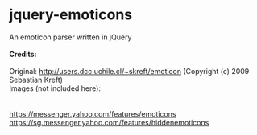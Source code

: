jquery-emoticons
================

An emoticon parser written in jQuery
<br>
<br>
<strong>Credits:</strong>
<br><br>
Original: http://users.dcc.uchile.cl/~skreft/emoticon (Copyright (c) 2009 Sebastian Kreft)
<br>
Images (not included here):  
<br><br>
https://messenger.yahoo.com/features/emoticons
https://sg.messenger.yahoo.com/features/hiddenemoticons

